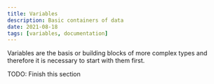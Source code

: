```yaml
---
title: Variables
description: Basic containers of data
date: 2021-08-18
tags: [variables, documentation]
---
```


Variables are the basis or building blocks of more complex types and therefore it is necessary to start with them first.

TODO: Finish this section